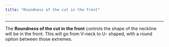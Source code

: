 ```yaml
---
title: "Roundness of the cut in the front"
---
```


***

The **Roundness of the cut in the front** controls the shape of the neckline will be in the front.
This will go from V-neck to U- shaped, with a round option between those extremes.




